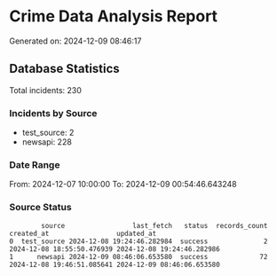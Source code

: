 # Crime Data Analysis Report

Generated on: 2024-12-09 08:46:17

## Database Statistics

Total incidents: 230

### Incidents by Source

- test_source: 2
- newsapi: 228

### Date Range

From: 2024-12-07 10:00:00
To: 2024-12-09 00:54:46.643248

### Source Status

```
        source                 last_fetch   status  records_count                 created_at                 updated_at
0  test_source 2024-12-08 19:24:46.282984  success              2 2024-12-08 18:55:50.476939 2024-12-08 19:24:46.282986
1      newsapi 2024-12-09 08:46:06.653580  success             72 2024-12-08 19:46:51.085641 2024-12-09 08:46:06.653580
```
